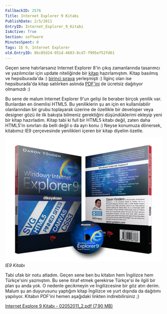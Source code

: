 ```yaml
---
FallbackID: 2576
Title: Internet Explorer 9 Kitabı
PublishDate: 2/5/2011
EntryID: Internet_Explorer_9_Kitabi
IsActive: True
Section: software
MinutesSpent: 0
Tags: IE 9, Internet Explorer
old.EntryID: 8bc05d24-951d-4603-8cd7-f995ef52fd61
---
```

Geçen sene hatırlarsanız Internet Explorer 8'in çıkış zamanlarında
tasarımcı ve yazılımcılar için update niteliğinde bir
[kitap](http://daron.yondem.com/tr/post/76dd338b-91ca-4b44-8cbf-5e112c5d1b6d)
hazırlamıştım. Kitap basılmış ve hepsiburada'da :) [birinci
sıraya](http://daron.yondem.com/tr/post/d8e0b765-c485-4b24-9d39-9dd541c6ad87)
yerleşmişti :) İlginç olan ise hepsiburada'da kitap satılırken aslında
[PDF'ini](media/Internet_Explorer_9_Kitabi/ie8_ebook_tr.pdf) de
ücretsiz dağıtıyor olmamızdı :)

Bu sene de malum Internet Explorer 9'un gelişi ile beraber birçok
yenilik var. Bunlardan en önemlisi HTML5. Bu yeniliklerin şu an için en
kullanılabilir olanlarından bir grubu toplayarak üzerine de özellikle
bir developer veya designer gözü ile ilk bakışta bilmeniz gerektiğini
düşündüklerimi ekleyip yeni bir kitap hazırladım. Kitap tabi ki full bir
HTML5 kitabı değil, zaten daha HTML5'in sınırları da belli değil o da
ayrı konu :) Neyse konumuza dönersek, kitabımız IE9 çerçevesinde
yenilikleri içeren bir kitap diyelim özetle.

![IE9 Kitabı](media/Internet_Explorer_9_Kitabi/02052011_1.jpg)\
*IE9 Kitabı*

Tabi ufak bir notu atladım. Geçen sene ben bu kitabın hem İngilizce hem
Türkçe'sini yazmıştım. Bu sene itiraf etmek gerekirse Türkçe'si ile
ilgili bir plan şu anda yok. O nedenle gecikmeyin ve İngilizcesine bir
göz atın derim. Malum şu an duyurusunu yaptığım kitap İngilizce ve yurt
dışında da dağıtımı yapılıyor. Kitabın PDF'ini hemen aşağıdaki linkten
indirebilirsiniz ;)

[Internet Explore 9 Kitabı - 02052011\_2.pdf (7,90
MB)](media/Internet_Explorer_9_Kitabi/02052011_2.pdf)


